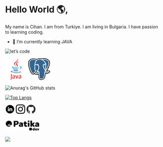 # Hello World 🌎, 

My name is Cihan. I am from Turkiye. I am living in Bulgaria. I have passion to learning coding.

- 🌱 I’m currently learning JAVA

![let’s code](https://github.com/cihangr/cihangr/assets/138358253/162936b3-9cb3-4746-a619-3b243ac81a61)

[<img src="javaLogo.png" width="70" height="70">](https://academy.patika.dev/profile)
[<img src="postgresLogo.svg.png" width="70" height="70">](https://academy.patika.dev/profile)

![Anurag's GitHub stats](https://github-readme-stats.vercel.app/api?username=cihangr&show=reviews,discussions_started,discussions_answered,prs_merged,prs_merged_percentage&show_icons=true)

[![Top Langs](https://github-readme-stats.vercel.app/api/top-langs/?username=cihangr)](https://github.com/anuraghazra/github-readme-stats)

[<img src="Linkedin_circle_black-512.png" width="30" height="30">](https://www.linkedin.com/in/cihangr/) [<img src="instablacklogo.png" width="30" height="30">](https://www.instagram.com/codemantis/) [<img src="github-mark.png" width="30" height="30">](https://github.com/cihangr)

[<img src="patikablack.png" width="112" height="40">](https://academy.patika.dev/profile)

[![](https://visitcount.itsvg.in/api?id=cihangr&label=Profile%20Views&color=12&icon=0&pretty=true)](https://visitcount.itsvg.in)
